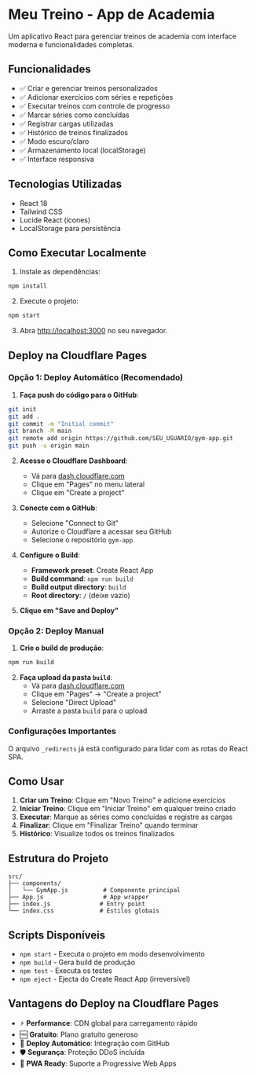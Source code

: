 # Meu Treino - App de Academia

Um aplicativo React para gerenciar treinos de academia com interface moderna e funcionalidades completas.

## Funcionalidades

- ✅ Criar e gerenciar treinos personalizados
- ✅ Adicionar exercícios com séries e repetições
- ✅ Executar treinos com controle de progresso
- ✅ Marcar séries como concluídas
- ✅ Registrar cargas utilizadas
- ✅ Histórico de treinos finalizados
- ✅ Modo escuro/claro
- ✅ Armazenamento local (localStorage)
- ✅ Interface responsiva

## Tecnologias Utilizadas

- React 18
- Tailwind CSS
- Lucide React (ícones)
- LocalStorage para persistência

## Como Executar Localmente

1. Instale as dependências:
```bash
npm install
```

2. Execute o projeto:
```bash
npm start
```

3. Abra [http://localhost:3000](http://localhost:3000) no seu navegador.

## Deploy na Cloudflare Pages

### Opção 1: Deploy Automático (Recomendado)

1. **Faça push do código para o GitHub**:
```bash
git init
git add .
git commit -m "Initial commit"
git branch -M main
git remote add origin https://github.com/SEU_USUARIO/gym-app.git
git push -u origin main
```

2. **Acesse o Cloudflare Dashboard**:
   - Vá para [dash.cloudflare.com](https://dash.cloudflare.com)
   - Clique em "Pages" no menu lateral
   - Clique em "Create a project"

3. **Conecte com o GitHub**:
   - Selecione "Connect to Git"
   - Autorize o Cloudflare a acessar seu GitHub
   - Selecione o repositório `gym-app`

4. **Configure o Build**:
   - **Framework preset**: Create React App
   - **Build command**: `npm run build`
   - **Build output directory**: `build`
   - **Root directory**: `/` (deixe vazio)

5. **Clique em "Save and Deploy"**

### Opção 2: Deploy Manual

1. **Crie o build de produção**:
```bash
npm run build
```

2. **Faça upload da pasta `build`**:
   - Vá para [dash.cloudflare.com](https://dash.cloudflare.com)
   - Clique em "Pages" → "Create a project"
   - Selecione "Direct Upload"
   - Arraste a pasta `build` para o upload

### Configurações Importantes

O arquivo `_redirects` já está configurado para lidar com as rotas do React SPA.

## Como Usar

1. **Criar um Treino**: Clique em "Novo Treino" e adicione exercícios
2. **Iniciar Treino**: Clique em "Iniciar Treino" em qualquer treino criado
3. **Executar**: Marque as séries como concluídas e registre as cargas
4. **Finalizar**: Clique em "Finalizar Treino" quando terminar
5. **Histórico**: Visualize todos os treinos finalizados

## Estrutura do Projeto

```
src/
├── components/
│   └── GymApp.js          # Componente principal
├── App.js                 # App wrapper
├── index.js              # Entry point
└── index.css             # Estilos globais
```

## Scripts Disponíveis

- `npm start` - Executa o projeto em modo desenvolvimento
- `npm build` - Gera build de produção
- `npm test` - Executa os testes
- `npm eject` - Ejecta do Create React App (irreversível)

## Vantagens do Deploy na Cloudflare Pages

- ⚡ **Performance**: CDN global para carregamento rápido
- 🆓 **Gratuito**: Plano gratuito generoso
- 🔄 **Deploy Automático**: Integração com GitHub
- 🛡️ **Segurança**: Proteção DDoS incluída
- 📱 **PWA Ready**: Suporte a Progressive Web Apps 